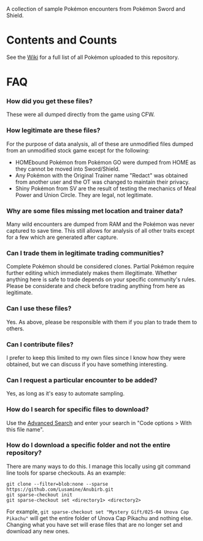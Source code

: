A collection of sample Pokémon encounters from Pokémon Sword and Shield.

# Contents and Counts
See the [Wiki](https://github.com/Lusamine/Anubirb/wiki) for a full list of all Pokémon uploaded to this repository.

# FAQ

### How did you get these files?  
These were all dumped directly from the game using CFW.

### How legitimate are these files?  
For the purpose of data analysis, all of these are unmodified files dumped from an unmodified stock game except for the following:  
* HOMEbound Pokémon from Pokémon GO were dumped from HOME as they cannot be moved into Sword/Shield.
* Any Pokémon with the Original Trainer name "Redact" was obtained from another user and the OT was changed to maintain their privacy.
* Shiny Pokémon from SV are the result of testing the mechanics of Meal Power and Union Circle. They are legal, not legitimate.

### Why are some files missing met location and trainer data?  
Many wild encounters are dumped from RAM and the Pokémon was never captured to save time. This still allows for analysis of all other traits except for a few which are generated after capture.

### Can I trade them in legitimate trading communities?  
Complete Pokémon should be considered clones. Partial Pokémon require further editing which immediately makes them illegitimate. Whether anything here is safe to trade depends on your specific community's rules. Please be considerate and check before trading anything from here as legitimate.

### Can I use these files?  
Yes. As above, please be responsible with them if you plan to trade them to others.

### Can I contribute files?  
I prefer to keep this limited to my own files since I know how they were obtained, but we can discuss if you have something interesting.

### Can I request a particular encounter to be added?  
Yes, as long as it's easy to automate sampling.

### How do I search for specific files to download?  
Use the [Advanced Search](https://github.com/search/advanced?q=repo%3ALusamine%2FAnubirb&type=Code) and enter your search in "Code options > With this file name".

### How do I download a specific folder and not the entire repository?  
There are many ways to do this. I manage this locally using git command line tools for sparse checkouts.  As an example:  
```
git clone --filter=blob:none --sparse https://github.com/Lusamine/Anubirb.git
git sparse-checkout init
git sparse-checkout set <directory1> <directory2>
```
For example, `git sparse-checkout set "Mystery Gift/025-04 Unova Cap Pikachu"` will get the entire folder of Unova Cap Pikachu and nothing else. Changing what you have set will erase files that are no longer set and download any new ones.
